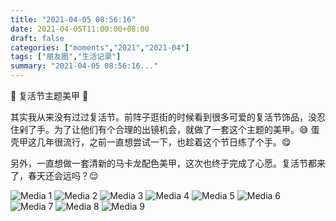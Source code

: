 ```yaml
---
title: "2021-04-05 08:56:16"
date: 2021-04-05T11:00:00+08:00
draft: false
categories: ["moments","2021","2021-04"]
tags: ["朋友圈","生活记录"]
summary: "2021-04-05 08:56:16..."
---
```


🐰 复活节主题美甲 🐰

其实我从来没有过过复活节。前阵子逛街的时候看到很多可爱的复活节饰品，没忍住剁了手。为了让他们有个合理的出镜机会，就做了一套这个主题的美甲。😅 蛋壳甲这几年很流行，之前一直想尝试一下，也趁着这个节日练了个手。😋 

另外，一直想做一套清新的马卡龙配色美甲，这次也终于完成了心愿。复活节都来了，春天还会远吗？😌

![Media 1](/Moments/photos/2021-04-05/202104050856160.jpg)
![Media 2](/Moments/photos/2021-04-05/202104050856161.jpg)
![Media 3](/Moments/photos/2021-04-05/202104050856162.jpg)
![Media 4](/Moments/photos/2021-04-05/202104050856163.jpg)
![Media 5](/Moments/photos/2021-04-05/202104050856164.jpg)
![Media 6](/Moments/photos/2021-04-05/202104050856165.jpg)
![Media 7](/Moments/photos/2021-04-05/202104050856166.jpg)
![Media 8](/Moments/photos/2021-04-05/202104050856167.jpg)
![Media 9](/Moments/photos/2021-04-05/202104050856168.jpg)

